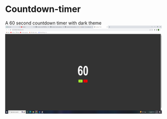 # Countdown-timer
A 60 second countdown timer with dark theme
![image](https://github.com/projectninjatech/Countdown-timer/blob/main/countdown_timer.png)
